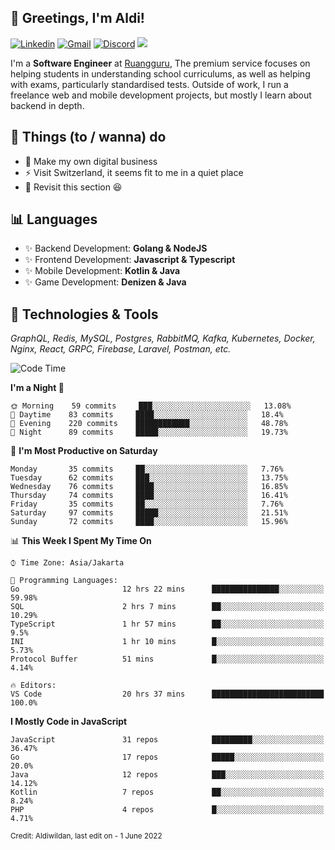 <!-- Greetings -->
## 👋 Greetings, I'm Aldi!

<!-- Social Media -->
[![Linkedin](https://img.shields.io/badge/-aldiwildan-blue?style=flat&logo=Linkedin&logoColor=white)](https://www.linkedin.com/in/aldiwildan/)
[![Gmail](https://img.shields.io/badge/-aldiwild77@gmail.com-c14438?style=flat&logo=Gmail&logoColor=white)](mailto:aldiwild77@gmail.com)
[![Discord](https://img.shields.io/badge/-Chroma-5663F7?style=flat&logo=Discord&logoColor=white)](https://discord.gg/BUxraQ8)
![](https://komarev.com/ghpvc/?username=aldiwildan77&label=Visitor&color=2bbc8a)

<!-- Introduction -->
I'm a **Software Engineer** at [Ruangguru](https://ruangguru.com), The premium service focuses on helping students in understanding school curriculums, as well as helping with exams, particularly standardised tests. Outside of work, I run a freelance web and mobile development projects, but mostly I learn about backend in depth.

## 📃 Things (to / wanna) do
- 🐝 Make my own digital business
- ⚡ Visit Switzerland, it seems fit to me in a quiet place
- 🌱 Revisit this section 😆

## 📊 Languages
- ✨ Backend Development: **Golang & NodeJS**
- ✨ Frontend Development: **Javascript & Typescript**
- ✨ Mobile Development: **Kotlin & Java**
- ✨ Game Development: **Denizen & Java**

## 🔧 Technologies & Tools
*GraphQL, Redis, MySQL, Postgres, RabbitMQ, Kafka, Kubernetes, Docker, Nginx, React, GRPC, Firebase, Laravel, Postman, etc.*

<!--START_SECTION:waka-->
![Code Time](http://img.shields.io/badge/Code%20Time-0%20secs-blue)

**I'm a Night 🦉** 

```text
🌞 Morning    59 commits     ███░░░░░░░░░░░░░░░░░░░░░░   13.08% 
🌆 Daytime    83 commits     ████░░░░░░░░░░░░░░░░░░░░░   18.4% 
🌃 Evening    220 commits    ████████████░░░░░░░░░░░░░   48.78% 
🌙 Night      89 commits     █████░░░░░░░░░░░░░░░░░░░░   19.73%

```
📅 **I'm Most Productive on Saturday** 

```text
Monday       35 commits     ██░░░░░░░░░░░░░░░░░░░░░░░   7.76% 
Tuesday      62 commits     ███░░░░░░░░░░░░░░░░░░░░░░   13.75% 
Wednesday    76 commits     ████░░░░░░░░░░░░░░░░░░░░░   16.85% 
Thursday     74 commits     ████░░░░░░░░░░░░░░░░░░░░░   16.41% 
Friday       35 commits     ██░░░░░░░░░░░░░░░░░░░░░░░   7.76% 
Saturday     97 commits     █████░░░░░░░░░░░░░░░░░░░░   21.51% 
Sunday       72 commits     ████░░░░░░░░░░░░░░░░░░░░░   15.96%

```


📊 **This Week I Spent My Time On** 

```text
⌚︎ Time Zone: Asia/Jakarta

💬 Programming Languages: 
Go                       12 hrs 22 mins      ███████████████░░░░░░░░░░   59.98% 
SQL                      2 hrs 7 mins        ██░░░░░░░░░░░░░░░░░░░░░░░   10.29% 
TypeScript               1 hr 57 mins        ██░░░░░░░░░░░░░░░░░░░░░░░   9.5% 
INI                      1 hr 10 mins        █░░░░░░░░░░░░░░░░░░░░░░░░   5.73% 
Protocol Buffer          51 mins             █░░░░░░░░░░░░░░░░░░░░░░░░   4.14%

🔥 Editors: 
VS Code                  20 hrs 37 mins      █████████████████████████   100.0%

```

**I Mostly Code in JavaScript** 

```text
JavaScript               31 repos            █████████░░░░░░░░░░░░░░░░   36.47% 
Go                       17 repos            █████░░░░░░░░░░░░░░░░░░░░   20.0% 
Java                     12 repos            ███░░░░░░░░░░░░░░░░░░░░░░   14.12% 
Kotlin                   7 repos             ██░░░░░░░░░░░░░░░░░░░░░░░   8.24% 
PHP                      4 repos             █░░░░░░░░░░░░░░░░░░░░░░░░   4.71%

```



<!--END_SECTION:waka-->

<sub>Credit: Aldiwildan, last edit on - 1 June 2022</sub>
